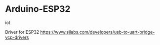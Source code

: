 # Arduino-ESP32
iot


Driver for ESP32
https://www.silabs.com/developers/usb-to-uart-bridge-vcp-drivers
